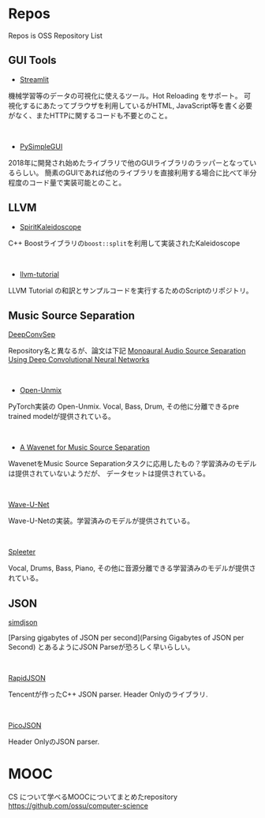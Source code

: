 # Repos
Repos is OSS Repository List

## GUI Tools

- [Streamlit](https://github.com/streamlit/streamlit)

機械学習等のデータの可視化に使えるツール。Hot Reloading をサポート。 
可視化するにあたってブラウザを利用しているがHTML, JavaScript等を書く必要がなく、またHTTPに関するコードも不要とのこと。

<br>

- [PySimpleGUI](https://github.com/PySimpleGUI/PySimpleGUI)

2018年に開発され始めたライブラリで他のGUIライブラリのラッパーとなっているらしい。
簡素のGUIであれば他のライブラリを直接利用する場合に比べて半分程度のコード量で実装可能とのこと。

## LLVM
- [SpiritKaleidoscope](https://github.com/KKostya/SpiritKaleidoscope)

C++ Boostライブラリの`boost::split`を利用して実装されたKaleidoscope

<br>

- [llvm-tutorial](https://github.com/sonsongithub/llvm-tutorial)

LLVM Tutorial の和訳とサンプルコードを実行するためのScriptのリポジトリ。

## Music Source Separation

[DeepConvSep](https://github.com/MTG/DeepConvSep)

Repository名と異なるが、論文は下記
[Monoaural Audio Source Separation Using Deep
Convolutional Neural Networks](http://mtg.upf.edu/system/files/publications/monoaural-audio-source_0.pdf)

<br>

- [Open-Unmix ](https://github.com/sigsep/open-unmix-pytorch)

PyTorch実装の Open-Unmix. Vocal, Bass, Drum, その他に分離できるpre trained modelが提供されている。

<br>

- [A Wavenet for Music Source Separation](https://github.com/francesclluis/source-separation-wavenet)

WavenetをMusic Source Separationタスクに応用したもの？学習済みのモデルは提供されていないようだが、
データセットは提供されている。

<br>

[Wave-U-Net](https://github.com/f90/Wave-U-Net)

Wave-U-Netの実装。学習済みのモデルが提供されている。


<br>

[Spleeter](https://github.com/deezer/spleeter)

Vocal, Drums, Bass, Piano, その他に音源分離できる学習済みのモデルが提供されている。

## JSON

[simdjson](https://github.com/lemire/simdjson)

[Parsing gigabytes of JSON per second](Parsing Gigabytes of JSON per Second) とあるようにJSON Parseが恐ろしく早いらしい。


<br>

[RapidJSON](https://github.com/Tencent/rapidjson) 

Tencentが作ったC++ JSON parser. Header Onlyのライブラリ.


<br>

[PicoJSON](https://github.com/kazuho/picojson)

Header OnlyのJSON parser.

# MOOC

CS について学べるMOOCについてまとめたrepository
https://github.com/ossu/computer-science
